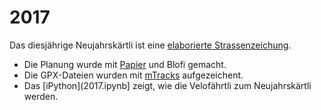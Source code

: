 # 2017
Das diesjährige Neujahrskärtli ist eine [elaborierte Strassenzeichung](https://gpsdoodles.com/).

- Die Planung wurde mit [Papier](http://fieldpapers.org/atlases/2udbtq66) und Blofi gemacht.
- Die GPX-Dateien wurden mit [mTracks](https://itunes.apple.com/us/app/mytracks-the-gps-logger/id358697908) aufgezeichent.
- Das [iPython](2017.ipynb] zeigt, wie die Velofährtli zum Neujahrskärtli werden.
